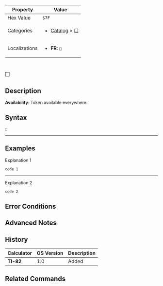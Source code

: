 | Property      | Value |
|---------------|-------|
| Hex Value     | `$7F`|
| Categories    | <ul><li>[Catalog](<../categories/Catalog.md>) > [□](<../categories/Catalog.md#□>)</li></ul> |
| Localizations | <ul><li><b>FR</b>: `□`</li></ul> |

# `□`

## Description



<b>Availability</b>: Token available everywhere.

## Syntax
`□`

<hr>

## Examples

Explanation 1
```ti-basic
code 1
```
---
Explanation 2
```ti-basic
code 2
```

## Error Conditions


## Advanced Notes


## History
| Calculator | OS Version | Description |
|------------|------------|-------------|
| <b>TI-82</b> | 1.0 | Added

## Related Commands

    